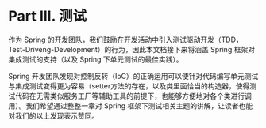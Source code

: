 # Part III. 测试

作为 Spring 的开发团队，我们鼓励在开发活动中引入测试驱动开发（TDD，Test-Driveng-Development）的行为，因此本文档接下来将涵盖 Spring 框架对集成测试的支持（以及 Spring 下单元测试的最佳实践）。

Spring 开发团队发现对控制反转（IoC）的正确运用可以使针对代码编写单元测试与集成测试变得更为容易（setter方法的存在，以及类里面恰当的构造器，使得测试代码在无需类似服务工厂等辅助工具的前提下，也能够方便地对各个类进行调用）。我们希望通过整整一章对 Spring 框架下测试相关主题的讲解，让读者也能对我们的以上发现表示赞同。

